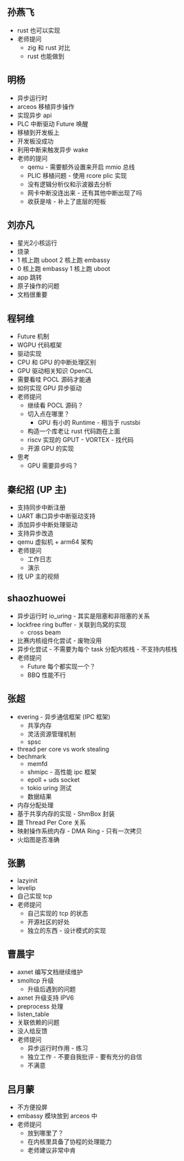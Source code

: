 ## 孙燕飞

- rust 也可以实现
- 老师提问
  - zig 和 rust 对比
  - rust 也能做到

## 明杨

- 异步运行时
- arceos 移植异步操作
- 实现异步 api
- PLC 中断驱动 Future 唤醒
- 移植到开发板上
- 开发板没成功
- 利用中断来触发异步 wake
- 老师的提问
  - qemu - 需要额外设置来开启 mmio 总线
  - PLIC 移植问题 - 使用 rcore plic 实现
  - 没有逻辑分析仪和示波器去分析
  - 网卡中断没连出来 - 还有其他中断出现了吗
  - 收获是啥 - 补上了底层的短板

## 刘亦凡

- 星光2小核运行
- 烧录
- 1 核上跑 uboot  2 核上跑 embassy
- 0 核上跑 embassy 1 核上跑 uboot
- app 跳转
- 原子操作的问题
- 文档很重要

## 程轲维

- Future 机制
- WGPU 代码框架
- 驱动实现
- CPU 和 GPU 的中断处理区别
- GPU 驱动相关知识 OpenCL
- 需要看哇 POCL 源码才能通
- 如何实现 GPU 异步驱动
- 老师提问
  - 继续看 POCL 源码？
  - 切入点在哪里？
    - GPU 有小的 Runtime - 相当于 rustsbi
  - 构造一个库老让 rust 代码跑在上面
  - riscv 实现的 GPUT - VORTEX - 找代码
  - 开源 GPU 的实现
- 思考
  - GPU 需要异步吗？
  
## 秦纪招 (UP 主)

- 支持同步中断注册
- UART 串口异步中断驱动支持
- 添加异步中断处理驱动
- 支持异步改造
- qemu 虚拟机 + arm64 架构
- 老师提问
  - 工作日志
  - 演示
- 找 UP 主的视频

## shaozhuowei

- 异步运行时 io_uring - 其实是阻塞和非阻塞的关系
- lockfree ring buffer - 关联到鸟窝的实现
  - cross beam
- 比赛内核组件化尝试 - 废物没用
- 异步化尝试 - 不需要为每个 task 分配内核栈 - 不支持内核栈
- 老师提问
  - Future 每个都实现一个？
  - BBQ 性能不行

## 张超

- evering - 异步通信框架 (IPC 框架)
  - 共享内存
  - 灵活资源管理机制
  - spsc
- thread per core vs work stealing
- bechmark
  - memfd
  - shmipc - 高性能 ipc 框架
  - epoll + uds socket
  - tokio uring 测试
  - 数据结果
- 内存分配处理
- 基于共享内存的实现 - ShmBox 封装
- 跟 Thread Per Core 关系
- 映射操作系统内存 - DMA Ring - 只有一次拷贝
- 火焰图是否准确

## 张鹏

- lazyinit
- levelip
- 自己实现 tcp
- 老师提问
  - 自己实现的 tcp 的状态
  - 开源社区的好处
  - 独立的东西 - 设计模式的实现

## 曹晨宇

- axnet 编写文档继续维护
- smoltcp 升级
  - 升级后遇到的问题
- axnet 升级支持 IPV6
- preprocess 处理
- listen_table
- 关联依赖的问题
- 没人给反馈
- 老师提问
  - 异步运行时作用 - 练习
  - 独立工作 - 不要自我批评 - 要有充分的自信
  - 不满意
  
## 吕月蒙

- 不方便投屏
- embassy 模块放到 arceos 中
- 老师提问
  - 放到哪里了？
  - 在内核里具备了协程的处理能力
  - 老师建议非常中肯